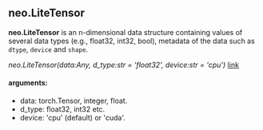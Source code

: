 ## neo.LiteTensor

**neo.LiteTensor** is an n-dimensional data structure containing values of several data types (e.g., float32, int32, bool), metadata of the data such as `dtype`, `device` and `shape`.

*neo.LiteTensor(data:Any, d_type:str = 'float32', device:str = 'cpu')* [link](neo/_torch/lite_tensor.py#L39-55)


#### arguments:

- data: torch.Tensor, integer, float.
- d_type: float32, int32 etc.
- device: 'cpu' (default) or 'cuda'.




<!-- neo/_torch/lite_tensor.py -->
<!-- https://github.com/kandarpa02/neonet/neo/_torch/lite_tensor.py -->